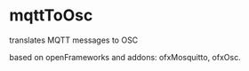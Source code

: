# mqttToOsc
translates MQTT messages to OSC

based on openFrameworks and addons: ofxMosquitto, ofxOsc.
